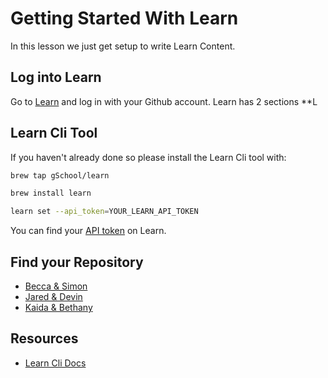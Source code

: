 # Getting Started With Learn

In this lesson we just get setup to write Learn Content.

## Log into Learn

Go to [Learn](https://learn-2.galvanize.com/api_token) and log in with your Github account.  Learn has 2 sections **L

## Learn Cli Tool

If you haven't already done so please install the Learn Cli tool with:

```bash
brew tap gSchool/learn

brew install learn

learn set --api_token=YOUR_LEARN_API_TOKEN
```

You can find your [API token](https://learn-2.galvanize.com/api_token) on Learn. 

## Find your Repository

- [Becca & Simon](https://github.com/gschool/ada-becca-simon)
- [Jared & Devin](https://github.com/gSchool/ada-Jared-Devin)
- [Kaida & Bethany](https://github.com/gSchool/ada-Kaida-Bethany)

## Resources

- [Learn Cli Docs](https://github.com/gSchool/glearn-cli)